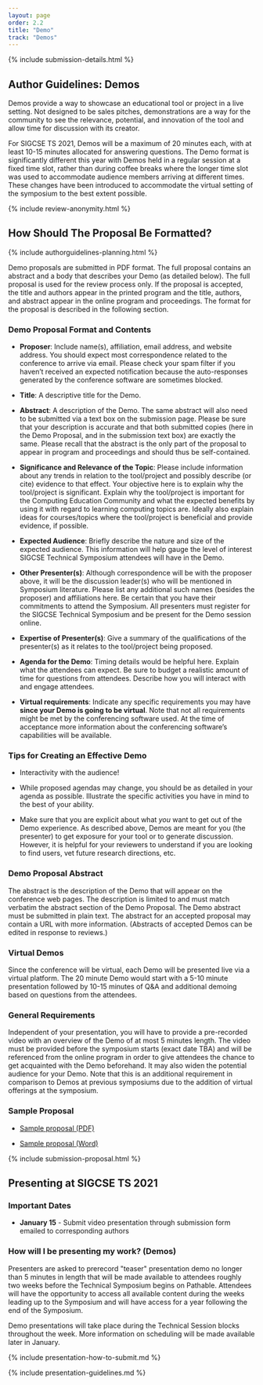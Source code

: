 ```yaml
---
layout: page
order: 2.2
title: "Demo"
track: "Demos"
---
```


{% include submission-details.html %}

<!-- {% include covid-guidelines-alert.html %} -->

## Author Guidelines: Demos

Demos provide a way to showcase an educational tool or project in a live setting. Not designed to be sales pitches, demonstrations are a way for the community to see the relevance, potential, and innovation of the tool and allow time for discussion with its creator. 

For SIGCSE TS 2021, Demos will be a maximum of 20 minutes each, with at least 10-15 minutes allocated for answering questions. The Demo format is significantly different this year with Demos held in a regular session at a fixed time slot, rather than during coffee breaks where the longer time slot was used to accommodate audience members arriving at different times. These changes have been introduced to accommodate the virtual setting of the symposium to the best extent possible.

{% include review-anonymity.html %}

## How Should The Proposal Be Formatted?
{% include authorguidelines-planning.html %}

Demo proposals are submitted in PDF format. The full proposal contains an abstract and a body that describes your Demo (as detailed below). The full proposal is used for the review process only. If the proposal is accepted, the title and authors appear in the printed program and the title, authors, and abstract appear in the online program and proceedings. The format for the proposal is described in the following section.

### Demo Proposal Format and Contents

* **Proposer**: Include name(s), affiliation, email address, and website address. You should expect most correspondence related to the conference to arrive via email. Please check your spam filter if you haven’t received an expected notification because the auto-responses generated by the conference software are sometimes blocked.

* **Title**: A descriptive title for the Demo.

* **Abstract**: A description of the Demo. The same abstract will also need to be submitted via a text box on the submission page. Please be sure that your description is accurate and that both submitted copies (here in the Demo Proposal, and in the submission text box) are exactly the same. Please recall that the abstract is the only part of the proposal to appear in program and proceedings and should thus be self-contained.

* **Significance and Relevance of the Topic**: Please include information about any trends in relation to the tool/project and possibly describe (or cite) evidence to that effect. Your objective here is to explain why the tool/project is significant. Explain why the tool/project is important for the Computing Education Community and what the expected benefits by using it with regard to learning computing topics  are. Ideally also explain ideas for courses/topics where the tool/project is beneficial and provide evidence, if possible.

* **Expected Audience**: Briefly describe the nature and size of the expected audience. This information will help gauge the level of interest SIGCSE Technical Symposium attendees will have in the Demo.

* **Other Presenter(s)**: Although correspondence will be with the proposer above, it will be the discussion leader(s) who will be mentioned in Symposium literature. Please list any additional such names (besides the proposer) and affiliations here. Be certain that you have their commitments to attend the Symposium. All presenters must register for the SIGCSE Technical Symposium and be present for the Demo session online.

* **Expertise of Presenter(s)**: Give a summary of the qualifications of the presenter(s) as it relates to the tool/project being proposed.

* **Agenda for the Demo**: Timing details would be helpful here. Explain what the attendees can expect. Be sure to budget a realistic amount of time for questions from attendees. Describe how you will interact with and engage attendees.

* **Virtual requirements**: Indicate any specific requirements you may have **since your Demo is going to be virtual**. Note that not all requirements might be met by the conferencing software used. At the time of acceptance more information about the conferencing software’s capabilities will be available.

### Tips for Creating an Effective Demo

* Interactivity with the audience!

* While proposed agendas may change, you should be as detailed in your agenda as possible.  Illustrate the specific activities you have in mind to the best of your ability.

* Make sure that you are explicit about what *you* want to get out of the Demo experience.  As described above, Demos are meant for you (the presenter) to get exposure for your tool or to generate discussion.  However, it is helpful for your reviewers to understand if you are looking to find users, vet future research directions, etc.

### Demo Proposal Abstract

The abstract is the description of the Demo that will appear on the conference web pages. The description is limited to and must match verbatim the abstract section of the Demo Proposal. The Demo abstract must be submitted in plain text. The abstract for an accepted proposal may contain a URL with more information. (Abstracts of accepted Demos can be edited in response to reviews.)

### Virtual Demos

Since the conference will be virtual, each Demo will be presented live via a virtual platform.  The 20 minute Demo would start with a 5-10 minute presentation followed by 10-15 minutes of Q&A and additional demoing based on questions from the attendees.

### General Requirements

Independent of your presentation, you will have to provide a pre-recorded video with an overview of the Demo of at most 5 minutes length. The video must be provided before the symposium starts (exact date TBA) and will be referenced from the online program in order to give attendees the chance to get acquainted with the Demo beforehand. It may also widen the potential audience for your Demo. Note that this is an additional requirement in comparison to Demos at previous symposiums due to the addition of virtual offerings at the symposium.


### Sample Proposal

* [Sample proposal (PDF)](/docs/sigcse-sample-demo.pdf)

* [Sample proposal (Word)](/docs/sigcse-sample-demo.docx)

{% include submission-proposal.html %}

## Presenting at SIGCSE TS 2021

### Important Dates

* __January 15__ - Submit video presentation through submission form emailed to corresponding authors

### How will I be presenting my work? (Demos)

Presenters are asked to prerecord "teaser" presentation demo no longer than 5 minutes in length that will be made available to attendees roughly two weeks before the Technical Symposium begins on Pathable.  Attendees will have the opportunity to access all available content during the weeks leading up to the Symposium and will have access for a year following the end of the Symposium.  

Demo presentations will take place during the Technical Session blocks throughout the week.  More information on scheduling will be made available later in January.

{% include presentation-how-to-submit.md %}

{% include presentation-guidelines.md %}